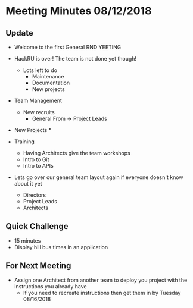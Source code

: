 # Meeting Minutes 08/12/2018

## Update

* Welcome to the first General RND YEETING
* HackRU is over! The team is not done yet though!
  * Lots left to do
    * Maintenance
    * Documentation
    * New projects
* Team Management
  * New recruits
    * General From -> Project Leads
* New Projects
  * 
* Training
  * Having Architects give the team workshops
  * Intro to Git
  * Intro to APIs

* Lets go over our general team layout again if everyone doesn't know about it yet
  * Directors
  * Project Leads
  * Architects
  
## Quick Challenge

* 15 minutes
* Display hill bus times in an application


## For Next Meeting

* Assign one Architect from another team to deploy you project with the instructions you already have
  * If you need to recreate instructions then get them in by Tuesday 08/16/2018
